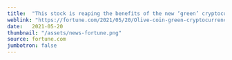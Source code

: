 ```yaml
---
title:  "This stock is reaping the benefits of the new ‘green’ cryptocurrency Olive"
weblink: "https://fortune.com/2021/05/20/Olive-coin-green-cryptocurrency-hard-drives-western-digital-stock/"
date:   2021-05-20
thumbnail: "/assets/news-fortune.png"
source: fortune.com
jumbotron: false
---
```

